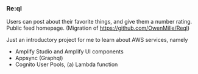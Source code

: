 ### Re:ql ###
Users can post about their favorite things, and give them a number rating. Public feed homepage. 
(Migration of https://github.com/OwenMille/Reql)

Just an introductory project for me to learn about AWS services, namely 
- Amplify Studio and Amplify UI components
- Appsync (Graphql)
- Cognito User Pools, (a) Lambda function

